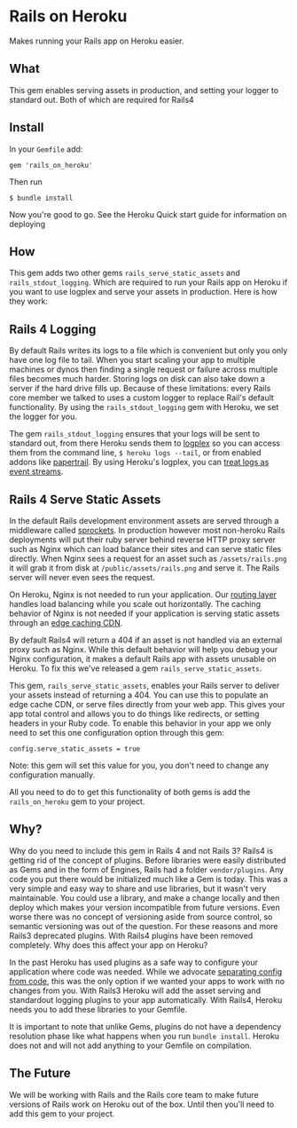 # Rails on Heroku

Makes running your Rails app on Heroku easier.

## What

This gem enables serving assets in production, and setting your logger to standard out. Both of which are required for Rails4

## Install

In your `Gemfile` add:

```
gem 'rails_on_heroku'
```

Then run

```
$ bundle install
```

Now you're good to go. See the Heroku Quick start guide for information on deploying


## How

This gem adds two other gems `rails_serve_static_assets` and `rails_stdout_logging`. Which are required to run your Rails app on Heroku if you want to use logplex and serve your assets in production. Here is how they work:

## Rails 4 Logging

By default Rails writes its logs to a file which is convenient but only you only have one log file to tail. When you start scaling your app to multiple machines or dynos then finding a single request or failure across multiple files becomes much harder. Storing logs on disk can also take down a server if the hard drive fills up. Because of these limitations: every Rails core member we talked to uses a custom logger to replace Rail's default functionality. By using the `rails_stdout_logging` gem with Heroku, we set the logger for you.

The gem `rails_stdout_logging` ensures that your logs will be sent to standard out, from there Heroku sends them to [logplex](https://github.com/heroku/logplex) so you can access them from the command line, `$ heroku logs --tail`, or from enabled addons like [papertrail](https://addons.heroku.com/papertrail). By using Heroku's logplex, you can [treat logs as event streams](http://www.12factor.net/logs).


## Rails 4 Serve Static Assets

In the default Rails development environment assets are served through a middleware called [sprockets](https://github.com/sstephenson/sprockets). In production however most non-heroku Rails deployments will put their ruby server behind reverse HTTP proxy server such as Nginx which can load balance their sites and can serve static files directly. When Nginx sees a request for an asset such as `/assets/rails.png` it will grab it from disk at `/public/assets/rails.png` and serve it. The Rails server will never even sees the request.

On Heroku, Nginx is not needed to run your application. Our [routing layer](https://devcenter.heroku.com/articles/http-routing) handles load balancing while you scale out horizontally. The caching behavior of Nginx is not needed if your application is serving static assets through an [edge caching CDN](https://en.wikipedia.org/wiki/Content_delivery_network).

By default Rails4 will return a 404 if an asset is not handled via an external proxy such as Nginx. While this default behavior will help you debug your Nginx configuration, it makes a default Rails app with assets unusable on Heroku. To fix this we've released a gem `rails_serve_static_assets`.

This gem, `rails_serve_static_assets`, enables your Rails server to deliver your assets instead of returning a 404. You can use this to populate an edge cache CDN, or serve files directly from your web app. This gives your app total control and allows you to do things like redirects, or setting headers in your Ruby code. To enable this behavior in your app we only need to set this one configuration option through this gem:

```
config.serve_static_assets = true
```

Note: this gem will set this value for you, you don't need to change any configuration manually.

All you need to do to get this functionality of both gems is add the `rails_on_heroku` gem to your project.

## Why?

Why do you need to include this gem in Rails 4 and not Rails 3? Rails4 is getting rid of the concept of plugins. Before libraries were easily distributed as Gems and in the form of Engines, Rails had a folder `vendor/plugins`. Any code you put there would be initialized much like a Gem is today. This was a very simple and easy way to share and use libraries, but it wasn't very maintainable. You could use a library, and make a change locally and then deploy which makes your version incompatible from future versions. Even worse there was no concept of versioning aside from source control, so semantic versioning was out of the question. For these reasons and more Rails3 deprecated plugins. With Rails4 plugins have been removed completely. Why does this affect your app on Heroku?

In the past Heroku has used plugins as a safe way to configure your application where code was needed. While we advocate [separating config from code](http://12factor.net), this was the only option if we wanted your apps to work with no changes from you. With Rails3 Heroku will add the asset serving and standardout logging plugins to your app automatically. With Rails4, Heroku needs you to add these libraries to your Gemfile.

It is important to note that unlike Gems, plugins do not have a dependency resolution phase like what happens when you run `bundle install`. Heroku does not and will not add anything to your Gemfile on compilation.


## The Future

We will be working with Rails and the Rails core team to make future versions of Rails work on Heroku out of the box. Until then you'll need to add this gem to your project.


